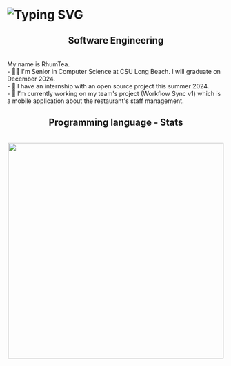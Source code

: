 <h1 href="https://git.io/typing-svg"><img src="https://readme-typing-svg.herokuapp.com?font=Fira+Code&pause=1000&random=false&width=435&lines=Hello%2C+my+name+is+RhumTea.;Welcome+to+my+GitHub!" alt="Typing SVG" /></h1>

<h2 align="center" >Software Engineering</h2>

<br/>
<div align="left">
My name is RhumTea.<br>
- 👨‍🎓 I'm Senior in Computer Science at CSU Long Beach. I will graduate on December 2024.<br>
- 👯 I have an internship with an open source project this summer 2024.<br>
- 🔭 I’m currently working on my team's project (Workflow Sync v1) which is a mobile application about the restaurant's staff management. <br>

</div>

<div align="center">
    <h2 align="center">Programming language - Stats</h2>
    <br/>
    <img align="center" width="500" src="https://github-readme-stats.vercel.app/api/top-langs/?username=rhumtea&layout=donut" />
</div>

